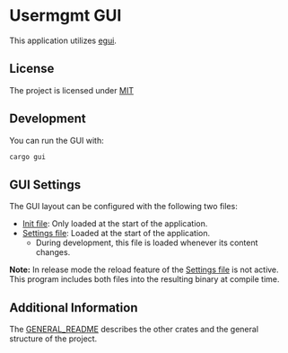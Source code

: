# Usermgmt GUI

This application utilizes [egui](https://github.com/emilk/egui).

## License

The project is licensed under [MIT](./LICENSE)

## Development

You can run the GUI with: 

```bash
cargo gui
```

## GUI Settings

The GUI layout can be configured with the following two files:

- [Init file](./assets/Init.toml): Only loaded at the start of the application.
- [Settings file](./assets/Settings.toml): Loaded at the start of the application.  
  - During development, this file is loaded whenever its content changes. 

**Note:** In release mode the reload feature of the [Settings file](./assets/Settings.toml) is not active.
This program includes both files into the resulting binary at compile time. 

## Additional Information

The [GENERAL_README](./GENERAL_README.md) describes the other crates and the general structure
of the project.

